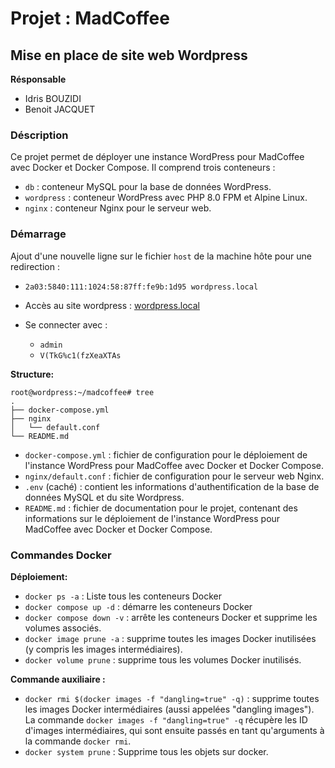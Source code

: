 # Projet : MadCoffee

## Mise en place de site web Wordpress

**Résponsable**
- Idris BOUZIDI
- Benoit JACQUET

### Déscription

Ce projet permet de déployer une instance WordPress pour MadCoffee avec Docker et Docker Compose. Il comprend trois conteneurs :

- `db` : conteneur MySQL pour la base de données WordPress.
- `wordpress` : conteneur WordPress avec PHP 8.0 FPM et Alpine Linux.
- `nginx` : conteneur Nginx pour le serveur web.

### Démarrage

Ajout d'une nouvelle ligne sur le fichier `host` de la machine hôte pour une redirection : 

- `2a03:5840:111:1024:58:87ff:fe9b:1d95 wordpress.local`

- Accès au site wordpress : [wordpress.local](http://wordpress.local/)

- Se connecter avec :
  - `admin`
  - `V(TkG%c1(fzXeaXTAs`

**Structure:**
~~~
root@wordpress:~/madcoffee# tree
.
├── docker-compose.yml
├── nginx
│   └── default.conf
└── README.md
~~~

-   `docker-compose.yml`  : fichier de configuration pour le déploiement de l'instance WordPress pour MadCoffee avec Docker et Docker Compose.
-   `nginx/default.conf`  : fichier de configuration pour le serveur web Nginx.
- `.env` (caché) : contient les informations d'authentification de la base de données MySQL et du site Wordpress.
-   `README.md`  : fichier de documentation pour le projet, contenant des informations sur le déploiement de l'instance WordPress pour MadCoffee avec Docker et Docker Compose.

### Commandes Docker

**Déploiement:**

-   `docker ps -a`  : Liste tous les conteneurs Docker
-   `docker compose up -d`  : démarre les conteneurs Docker
-   `docker compose down -v`  : arrête les conteneurs Docker et supprime les volumes associés.
-   `docker image prune -a`  : supprime toutes les images Docker inutilisées (y compris les images intermédiaires).
-   `docker volume prune`  : supprime tous les volumes Docker inutilisés.

**Commande auxiliaire :**
-   `docker rmi $(docker images -f "dangling=true" -q)`  : supprime toutes les images Docker intermédiaires (aussi appelées "dangling images"). La commande  `docker images -f "dangling=true" -q`  récupère les ID d'images intermédiaires, qui sont ensuite passés en tant qu'arguments à la commande  `docker rmi`.
- `docker system prune` : Supprime tous les objets sur docker.
